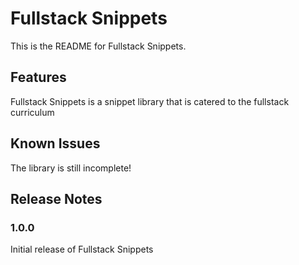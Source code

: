 # Fullstack Snippets

This is the README for Fullstack Snippets.

## Features

Fullstack Snippets is a snippet library that is catered to the fullstack curriculum

## Known Issues

The library is still incomplete!

## Release Notes

### 1.0.0

Initial release of Fullstack Snippets
